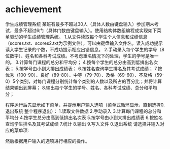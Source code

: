 # achievement
学生成绩管理系统
某班有最多不超过30人（具体人数由键盘输入）参加期末考试，最多不超过6门（具体门数由键盘输入）。使用结构体数组编程成实现如下菜单驱动的学生成绩管理系统。
1.从文件读取每个学生个人信息和成绩信息（scores.txt、scores2.txt为示例文件），可以由键盘输入文件名。读入成功提示读入学生记录的个数，不成功提示相应出错信息。
2.手动录入每个学生的学号（8位数字）、姓名和各科考试成绩。不考虑重名情况下的处理，学生的学号是唯一的。
3.计算每门课程的总分和平均分； 
4.按每个学生的总分由高到低排出名次表； 
5.按学号由小到大排出成绩表； 
6.按姓名查询学生排名及其考试成绩；
7.按优秀（100-90）、良好（89-80）、中等（79-70）、及格（69-60）、不及格（59-0）5个类别，对每门课程分别统计每个类别的人数以及所占的百分比；并将计算结果输出到屏幕；
8.输出每个学生的学号、姓名、各科考试成绩、总分和平均分；

程序运行后先显示如下菜单，并提示用户输入选项（菜单式循环显示，直到选择0.退出系统 整个程序退出）：
1.读取文件数据
2.手动录入
3.计算每门课程的总分和平均分
4.按学生总分由高到低排出名次表
5.按学号由小到大排出成绩表 
6.按姓名查询学生排名及其考试成绩
7.统计
8.输出
9.写入文件
0.退出系统
请选择并输入对应的菜单项:

然后根据用户输入的选项进行相应的操作。